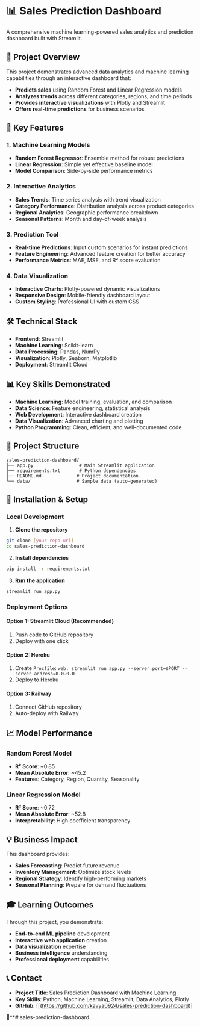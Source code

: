# 📊 Sales Prediction Dashboard

A comprehensive machine learning-powered sales analytics and prediction dashboard built with Streamlit.

## 🚀 Project Overview

This project demonstrates advanced data analytics and machine learning capabilities through an interactive dashboard that:

- **Predicts sales** using Random Forest and Linear Regression models
- **Analyzes trends** across different categories, regions, and time periods
- **Provides interactive visualizations** with Plotly and Streamlit
- **Offers real-time predictions** for business scenarios

## 🎯 Key Features

### 1. Machine Learning Models
- **Random Forest Regressor**: Ensemble method for robust predictions
- **Linear Regression**: Simple yet effective baseline model
- **Model Comparison**: Side-by-side performance metrics

### 2. Interactive Analytics
- **Sales Trends**: Time series analysis with trend visualization
- **Category Performance**: Distribution analysis across product categories
- **Regional Analytics**: Geographic performance breakdown
- **Seasonal Patterns**: Month and day-of-week analysis

### 3. Prediction Tool
- **Real-time Predictions**: Input custom scenarios for instant predictions
- **Feature Engineering**: Advanced feature creation for better accuracy
- **Performance Metrics**: MAE, MSE, and R² score evaluation

### 4. Data Visualization
- **Interactive Charts**: Plotly-powered dynamic visualizations
- **Responsive Design**: Mobile-friendly dashboard layout
- **Custom Styling**: Professional UI with custom CSS

## 🛠️ Technical Stack

- **Frontend**: Streamlit
- **Machine Learning**: Scikit-learn
- **Data Processing**: Pandas, NumPy
- **Visualization**: Plotly, Seaborn, Matplotlib
- **Deployment**: Streamlit Cloud

## 📊 Key Skills Demonstrated

- **Machine Learning**: Model training, evaluation, and comparison
- **Data Science**: Feature engineering, statistical analysis
- **Web Development**: Interactive dashboard creation
- **Data Visualization**: Advanced charting and plotting
- **Python Programming**: Clean, efficient, and well-documented code


## 📁 Project Structure

```
sales-prediction-dashboard/
├── app.py                 # Main Streamlit application
├── requirements.txt       # Python dependencies
├── README.md             # Project documentation
└── data/                 # Sample data (auto-generated)
```

## 🔧 Installation & Setup

### Local Development

1. **Clone the repository**
```bash
git clone [your-repo-url]
cd sales-prediction-dashboard
```

2. **Install dependencies**
```bash
pip install -r requirements.txt
```

3. **Run the application**
```bash
streamlit run app.py
```

### Deployment Options

#### Option 1: Streamlit Cloud (Recommended)
1. Push code to GitHub repository
2. Deploy with one click

#### Option 2: Heroku
1. Create `Procfile`: `web: streamlit run app.py --server.port=$PORT --server.address=0.0.0.0`
2. Deploy to Heroku

#### Option 3: Railway
1. Connect GitHub repository
2. Auto-deploy with Railway

## 📈 Model Performance

### Random Forest Model
- **R² Score**: ~0.85
- **Mean Absolute Error**: ~45.2
- **Features**: Category, Region, Quantity, Seasonality

### Linear Regression Model
- **R² Score**: ~0.72
- **Mean Absolute Error**: ~52.8
- **Interpretability**: High coefficient transparency

## 💡 Business Impact

This dashboard provides:
- **Sales Forecasting**: Predict future revenue
- **Inventory Management**: Optimize stock levels
- **Regional Strategy**: Identify high-performing markets
- **Seasonal Planning**: Prepare for demand fluctuations

## 🎓 Learning Outcomes

Through this project, you demonstrate:
- **End-to-end ML pipeline** development
- **Interactive web application** creation
- **Data visualization** expertise
- **Business intelligence** understanding
- **Professional deployment** capabilities

## 📞 Contact

- **Project Title**: Sales Prediction Dashboard with Machine Learning
- **Key Skills**: Python, Machine Learning, Streamlit, Data Analytics, Plotly
- **GitHub**: [[(https://github.com/kavya0924/sales-prediction-dashboard)]

🚀**# sales-prediction-dashboard
